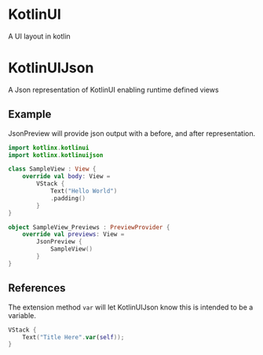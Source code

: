 # KotlinUI

A UI layout in kotlin

# KotlinUIJson

A Json representation of KotlinUI enabling runtime defined views

## Example

JsonPreview will provide json output with a before, and after representation.

```kotlin
import kotlinx.kotlinui
import kotlinx.kotlinuijson

class SampleView : View {
    override val body: View =
        VStack {
            Text("Hello World")
            .padding()
        }
}

object SampleView_Previews : PreviewProvider {
    override val previews: View =
        JsonPreview {
            SampleView()
        }
}
```

## References

The extension method `var` will let KotlinUIJson know this is intended to be a variable.

```kotlin
VStack {
    Text("Title Here".var(self));
}
```
